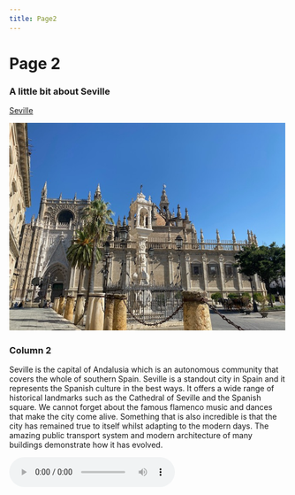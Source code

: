 ```yaml
---
title: Page2
---
```


<h1>Page 2</h1>
<div class="container">
<div class="row">
<div class="col-sm-6">
<h3>A little bit about Seville</h3>
<p></p>
 <p><a title="Seville" href="https://en.wikipedia.org/wiki/Seville">Seville</a></p>
<img src='images/image1.jpeg' alt='Seville Cathedral' width="500" >
</div>
<div class="col-sm-6">
<h3>Column 2</h3>
<p>Seville is the capital of Andalusia which is an autonomous community that covers the whole of southern Spain. Seville is a standout city in Spain and it represents the Spanish culture in the best ways. It offers a wide range of historical landmarks such as the Cathedral of Seville and the Spanish square. We cannot forget about the famous flamenco music and dances that make the city come alive. Something that is also incredible is that the city has remained true to itself whilst adapting to the modern days. The amazing public transport system and modern architecture of many buildings demonstrate how it has evolved.</p
</ol>
<audio controls>
<source src="https://sergxio.github.io/sml5202-sergiu/Audio/Record%20(online-voice-recorder.com).mp3" type="audio/mpeg">
Your browser does not support the audio element.
</audio>

